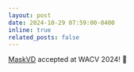 ```yaml
---
layout: post
date: 2024-10-29 07:59:00-0400
inline: true
related_posts: false
---
```

<a href="https://arxiv.org/pdf/2407.12067">MaskVD</a> accepted at WACV 2024! :pray: